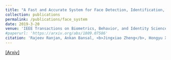 ```yaml
---
title: "A Fast and Accurate System for Face Detection, Identification, and Verification"
collection: publications
permalink: /publications/face_system
date: 2019-3-20
venue: 'IEEE Transactions on Biometrics, Behavior, and Identity Science (TBIOM)'
#paperurl: 'https://arxiv.org/abs/1809.07586'
citation: 'Rajeev Ranjan, Ankan Bansal, <b>Jingxiao Zheng</b>, Hongyu Xu, Josh Gleason, Boyu Lu, Anirudh Nanduri, Jun-Cheng Chen, Carlos D. Castillo and Rama Chellappa. <b>Accepted by IEEE Transactions on Biometrics, Behavior, and Identity Science.</b>'
--- 
```

[[Arxiv]](https://arxiv.org/abs/1809.07586)
